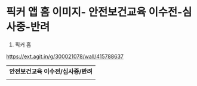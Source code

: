 # 픽커 앱 홈 이미지- 안전보건교육 이수전-심사중-반려

1. 픽커 홈

https://ext.agit.in/g/300021078/wall/415788637

|  |
| --- |
| **안전보건교육 이수전/심사중/반려** |
|  |
